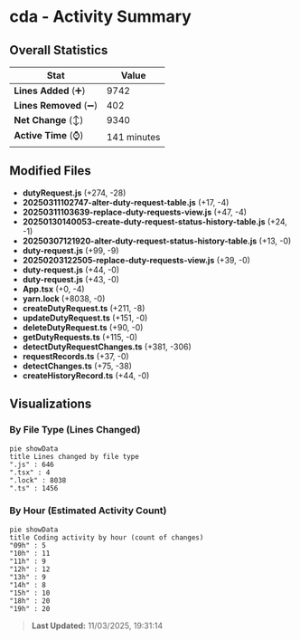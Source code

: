 # cda - Activity Summary 

## Overall Statistics

| Stat                   | Value                                                             |
| ---------------------- | ----------------------------------------------------------------- |
| **Lines Added** (➕)   | 9742                                          |
| **Lines Removed** (➖) | 402                                        |
| **Net Change** (↕)    | 9340                |
| **Active Time** (⌚)   | 141 minutes |


## Modified Files
- **dutyRequest.js** (+274, -28)
- **20250311102747-alter-duty-request-table.js** (+17, -4)
- **20250311103639-replace-duty-requests-view.js** (+47, -4)
- **20250130140053-create-duty-request-status-history-table.js** (+24, -1)
- **20250307121920-alter-duty-request-status-history-table.js** (+13, -0)
- **duty-request.js** (+99, -9)
- **20250203122505-replace-duty-requests-view.js** (+39, -0)
- **duty-request.js** (+44, -0)
- **duty-request.js** (+43, -0)
- **App.tsx** (+0, -4)
- **yarn.lock** (+8038, -0)
- **createDutyRequest.ts** (+211, -8)
- **updateDutyRequest.ts** (+151, -0)
- **deleteDutyRequest.ts** (+90, -0)
- **getDutyRequests.ts** (+115, -0)
- **detectDutyRequestChanges.ts** (+381, -306)
- **requestRecords.ts** (+37, -0)
- **detectChanges.ts** (+75, -38)
- **createHistoryRecord.ts** (+44, -0)

## Visualizations

### By File Type (Lines Changed)

```mermaid
pie showData
title Lines changed by file type
".js" : 646
".tsx" : 4
".lock" : 8038
".ts" : 1456
```

### By Hour (Estimated Activity Count)

```mermaid
pie showData
title Coding activity by hour (count of changes)
"09h" : 5
"10h" : 11
"11h" : 9
"12h" : 12
"13h" : 9
"14h" : 8
"15h" : 10
"18h" : 20
"19h" : 20
```


> **Last Updated:** 11/03/2025, 19:31:14